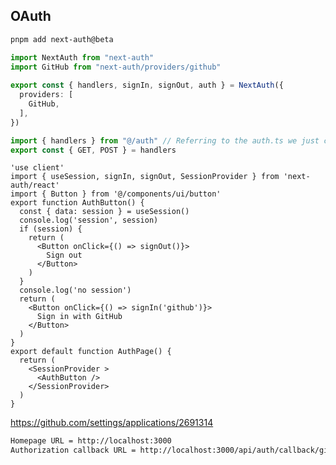 ## OAuth
```sh
pnpm add next-auth@beta
```
  
[](/src/app/auth.ts)
```ts
import NextAuth from "next-auth"
import GitHub from "next-auth/providers/github"
 
export const { handlers, signIn, signOut, auth } = NextAuth({
  providers: [
    GitHub,
  ],
})
```
 
[](/src/app/api/auth/[...nextauth]/route.ts)
```ts
import { handlers } from "@/auth" // Referring to the auth.ts we just created
export const { GET, POST } = handlers
```

[](/src/app/demo/auth/page.tsx)
```tsx
'use client'
import { useSession, signIn, signOut, SessionProvider } from 'next-auth/react'
import { Button } from '@/components/ui/button'
export function AuthButton() {
  const { data: session } = useSession()
  console.log('session', session)
  if (session) {
    return (
      <Button onClick={() => signOut()}>
        Sign out
      </Button>
    )
  }
  console.log('no session')
  return (
    <Button onClick={() => signIn('github')}>
      Sign in with GitHub
    </Button>
  )
}
export default function AuthPage() {
  return (
    <SessionProvider >
      <AuthButton />
    </SessionProvider>
  )
}
```

https://github.com/settings/applications/2691314
```sh
Homepage URL = http://localhost:3000
Authorization callback URL = http://localhost:3000/api/auth/callback/github
```